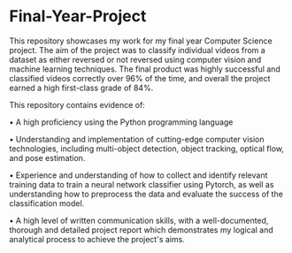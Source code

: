 ﻿# Final-Year-Project

This repository showcases my work for my final year Computer Science project. The aim of the project was to classify individual videos from a dataset as either reversed or not reversed using computer vision and machine learning techniques. The final product was highly successful and classified videos correctly over 96% of the time, and overall the project earned a high first-class grade of 84%.

This repository contains evidence of:

• A high proficiency using the Python programming language

• Understanding and implementation of cutting-edge computer vision technologies, including multi-object detection, object tracking, optical flow, and pose estimation.

• Experience and understanding of how to collect and identify relevant training data to train a neural network classifier using Pytorch, as well as understanding how to preprocess the data and evaluate the success of the classification model. 

• A high level of written communication skills, with a well-documented, thorough and detailed project report which demonstrates my logical and analytical process to achieve the project's aims.  


